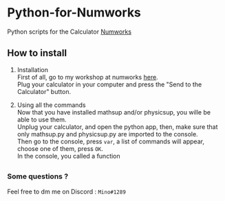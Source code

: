 # Python-for-Numworks
Python scripts for the Calculator <a href="https://www.numworks.com/">Numworks</a>

## How to install
1. Installation  
First of all, go to my workshop at numworks <a href="https://workshop.numworks.com/python/mino-1289/">here</a>.  
Plug your calculator in your computer and press the "Send to the Calculator" button.  

2. Using all the commands  
Now that you have installed mathsup and/or physicsup, you wille be able to use them.  
Unplug your calculator, and open the python app, then, make sure that only mathsup.py and physicsup.py are imported to the console.  
Then go to the console, press `var`, a list of commands will appear, choose one of them, press `OK`.  
In the console, you called a function

##

### Some questions ?
Feel free to dm me on Discord : `Mino#1289`
